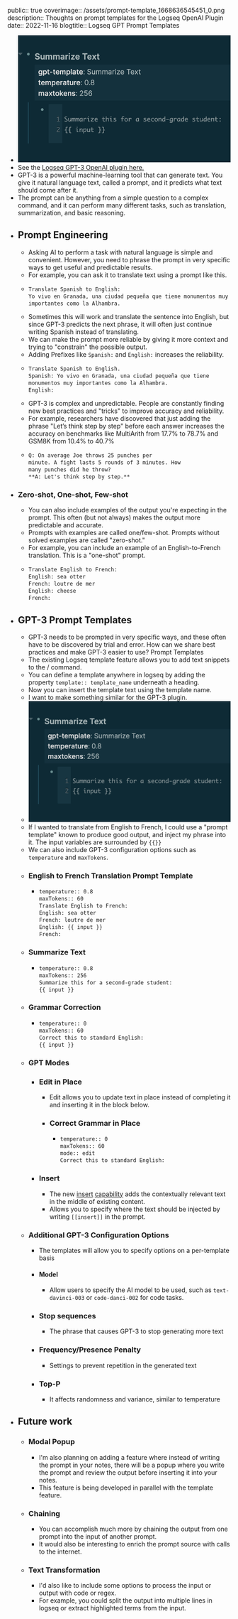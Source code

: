 public:: true
coverimage:: /assets/prompt-template_1668636545451_0.png
description:: Thoughts on prompt templates for the Logseq OpenAI Plugin
date:: 2022-11-16
blogtitle:: Logseq GPT Prompt Templates

- ![prompt-template.png](../assets/prompt-template_1668636545451_0.png)
- See the [Logseq GPT-3 OpenAI plugin here.](https://github.com/briansunter/logseq-plugin-gpt3-openai)
- GPT-3 is a powerful machine-learning tool that can generate text. You give it natural language text, called a prompt, and it predicts what text should come after it.
- The prompt can be anything from a simple question to a complex command, and it can perform many different tasks, such as translation, summarization, and basic reasoning.
- ## Prompt Engineering
	- Asking AI to perform a task with natural language is simple and convenient. However, you need to phrase the prompt in very specific ways to get useful and predictable results.
	- For example, you can ask it to translate text using a prompt like this.
	- ```
	  Translate Spanish to English:
	  Yo vivo en Granada, una ciudad pequeña que tiene monumentos muy importantes como la Alhambra.
	  ```
	- Sometimes this will work and translate the sentence into English, but since GPT-3 predicts the next phrase, it will often just continue writing Spanish instead of translating.
	- We can make the prompt more reliable by giving it more context and trying to "constrain" the possible output.
	- Adding Prefixes like `Spanish:` and `English:` increases the reliability.
	- ```
	  Translate Spanish to English.
	  Spanish: Yo vivo en Granada, una ciudad pequeña que tiene monumentos muy importantes como la Alhambra.
	  English:
	  ```
	- GPT-3 is complex and unpredictable. People are constantly finding new best practices and "tricks" to improve accuracy and reliability.
	- For example, researchers have discovered that just adding the phrase "Let’s think step by step"  before each answer increases the accuracy on benchmarks like MultiArith from 17.7% to 78.7% and GSM8K from 10.4% to 40.7%
	- ```
	  Q: On average Joe throws 25 punches per
	  minute. A fight lasts 5 rounds of 3 minutes. How
	  many punches did he throw?
	  **A: Let's think step by step.**
	  ```
- ### Zero-shot, One-shot, Few-shot
	- You can also include examples of the output you're expecting in the prompt. This often (but not always) makes the output more predictable and accurate.
	- Prompts with examples are called one/few-shot. Prompts without solved examples are called "zero-shot."
	- For example, you can include an example of an English-to-French translation. This is a "one-shot" prompt.
	- ```
	  Translate English to French:
	  English: sea otter
	  French: loutre de mer
	  English: cheese
	  French:
	  ```
- ## GPT-3 Prompt Templates
	- GPT-3 needs to be prompted in very specific ways, and these often have to be discovered by trial and error. How can we share best practices and make GPT-3 easier to use? Prompt Templates
	- The existing Logseq template feature allows you to add text snippets to the / command.
	- You can define a template anywhere in logseq by adding the property `template:: template_name` underneath a heading.
	- Now you can insert the template text using the template name.
	- I want to make something similar for the GPT-3 plugin.
	- ![prompt-template.png](../assets/prompt-template_1668636545451_0.png)
	- If I wanted to translate from English to French, I could use a "prompt template" known to produce good output, and inject my phrase into it. The input variables are surrounded by `{{}}`
	- We can also include GPT-3 configuration options such as `temperature` and `maxTokens`.
	- ### English to French Translation Prompt Template
		- ```
		  temperature:: 0.8
		  maxTokens:: 60
		  Translate English to French:
		  English: sea otter
		  French: loutre de mer
		  English: {{ input }}
		  French:
		  ```
	- ### Summarize Text
		- ```
		  temperature:: 0.8
		  maxTokens:: 256
		  Summarize this for a second-grade student:
		  {{ input }}
		  ```
	- ### Grammar Correction
		- ```
		  temperature:: 0
		  maxTokens:: 60
		  Correct this to standard English:
		  {{ input }}
		  ```
	- ### GPT Modes
		- ### Edit in Place
			- Edit allows you to update text in place instead of completing it and inserting it in the block below.
			- ### Correct Grammar in Place
				- ```
				  temperature:: 0
				  maxTokens:: 60
				  mode:: edit
				  Correct this to standard English:
				  ```
		- ### Insert
			- The new [insert](https://beta.openai.com/docs/guides/completion/inserting-text) [capability](https://beta.openai.com/docs/guides/code/inserting-code) adds the contextually relevant text in the middle of existing content.
			- Allows you to specify where the text should be injected by writing `[[insert]]` in the prompt.
	- ### Additional GPT-3 Configuration Options
		- The templates will allow you to specify options on a per-template basis
		- #### Model
			- Allow users to specify the AI model to be used, such as `text-davinci-003` or `code-danci-002` for code tasks.
		- ### Stop sequences
			- The phrase that causes GPT-3 to stop generating more text
		- ### Frequency/Presence Penalty
			- Settings to prevent repetition in the generated text
		- ### Top-P
			- It affects randomness and variance, similar to temperature
- ## Future work
	- ### Modal Popup
		- I'm also planning on adding a feature where instead of writing the prompt in your notes, there will be a popup where you write the prompt and review the output before inserting it into your notes.
		- This feature is being developed in parallel with the template feature.
	- ### Chaining
		- You can accomplish much more by chaining the output from one prompt into the input of another prompt.
		- It would also be interesting to enrich the prompt source with calls to the internet.
	- ### Text Transformation
		- I'd also like to include some options to process the input or output with code or regex.
		- For example, you could split the output into multiple lines in logseq or extract highlighted terms from the input.